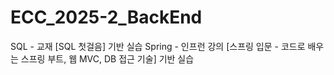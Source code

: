 # ECC_2025-2_BackEnd
SQL - 교재 [SQL 첫걸음] 기반 실습
Spring - 인프런 강의 [스프링 입문 - 코드로 배우는 스프링 부트, 웹 MVC, DB 접근 기술] 기반 실습
